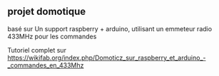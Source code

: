## projet domotique

basé sur Un support raspberry + arduino, utilisant un emmeteur radio 433MHz pour les commandes

Tutoriel complet sur https://wikifab.org/index.php/Domoticz_sur_raspberry_et_arduino_-_commandes_en_433Mhz
